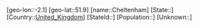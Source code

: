 ﻿---
location: [51.9,-2.1]
type: City
tags:
- geo/City


SpocWebEntityId: 29570
isDeleted: false
confidential: public

---
[geo-lon::-2.1]
[geo-lat::51.9]
[name::Cheltenham]
[State::]
[Country::[United_Kingdom](geo/Continent/Europe/United_Kingdom.md)]
[StateId::]
[Population::]
[Unknown::]

